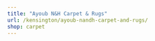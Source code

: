 ```yaml
---
title: "Ayoub N&H Carpet & Rugs"
url: /kensington/ayoub-nandh-carpet-and-rugs/
shop: carpet
---
```

